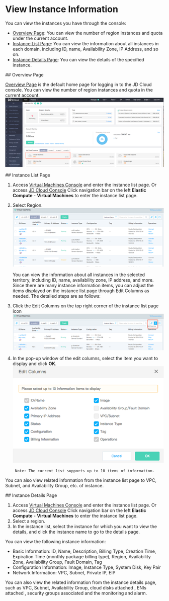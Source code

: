 # View Instance Information

You can view the instances you have through the console:

* [Overview Page](Query-Instance-Info#user-content-1): You can view the number of region instances and quota under the current account.
* [Instance List Page](Query-Instance-Info#user-content-2): You can view the information about all instances in each domain, including ID, name, Availability Zone, IP Address, and so on.
* [Instance Details Page](Query-Instance-Info#user-content-3): You can view the details of the specified instance.

<div id ="user-content-1"></div>
## Overview Page

[Overview Page](https://console.jdcloud.com) is the default home page for logging in to the JD Cloud console. You can view the number of region instances and quota in the current account. ![](../../../../../image/vm/queryinstance4.png)

	
	
<div id ="user-content-2"></div>
## Instance List Page

1. Access [Virtual Machines Console](https://cns-console.jdcloud.com/host/compute/list) and enter the instance list page. Or access [JD Cloud Console](https://console.jdcloud.com) Click navigation bar on the left **Elastic Compute** - **Virtual Machines** to enter the instance list page.
2. Select Region. ![](../../../../../image/vm/queryinstance3.png)

	You can view the information about all instances in the selected territory, including ID, name, availability zone, IP address, and more. Since there are many instance information items, you can adjust the items displayed on the instance list page through Edit Columns as needed. The detailed steps are as follows:

3. Click the Edit Columns on the top right corner of the instance list page icon ![](../../../../../image/vm/queryinstance2.png)

4. In the pop-up window of the edit columns, select the item you want to display and click **OK**. ![](../../../../../image/vm/queryinstance1.png)


		Note: The current list supports up to 10 items of information.
		
You can also view related information from the instance list page to VPC, Subnet, and Availability Group, etc. of instance.
<div id ="user-content-3"></div>	
## Instance Details Page

1. Access [Virtual Machines Console](https://cns-console.jdcloud.com/host/compute/list) and enter the instance list page. Or access [JD Cloud Console](https://console.jdcloud.com) Click navigation bar on the left **Elastic Compute** - **Virtual Machines** to enter the instance list page.
2. Select a region.
3. In the instance list, select the instance for which you want to view the details, and click the instance name to go to the details page.

You can view the following instance information:

* Basic Information: ID, Name, Description, Billing Type, Creation Time, Expiration Time (monthly package billing type), Region, Availability Zone, Availability Group, Fault Domain, Tag
* Configuration Information: Image, Instance Type, System Disk, Key Pair
* Network Information: VPC, Subnet, Private IP, EIP

You can also view the related information from the instance details page, such as VPC, Subnet, Availability Group, cloud disks attached , ENIs attached , security groups associated and the monitoring and alarm.
